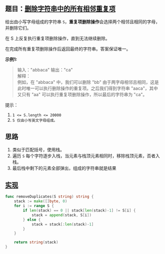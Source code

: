 ## 题目：[删除字符串中的所有相邻重复项](https://leetcode-cn.com/problems/remove-all-adjacent-duplicates-in-string/)

给出由小写字母组成的字符串 `S`，**重复项删除操作**会选择两个相邻且相同的字母，并删除它们。

在 S 上反复执行重复项删除操作，直到无法继续删除。

在完成所有重复项删除操作后返回最终的字符串。答案保证唯一。

**示例1:**
>输入："abbaca"
>输出："ca"  
>解释：  
>例如，在 "abbaca" 中，我们可以删除 "bb" 由于两字母相邻且相同，这是此时唯一可以执行删除操作的重复项。之后我们得到字符串 "aaca"，其中又只有 "aa" 可以执行重复项删除操作，所以最后的字符串为 "ca"。

提示：
1. `1 <= S.length <= 20000`
2. `S 仅由小写英文字母组成。`
     
## 思路
1. 类似于匹配括号，使用栈。
2. 遍历 `S` 每个字符逐步入栈，当元素与栈顶元素相同时，移除栈顶元素，否者入栈。
3. 最后栈中剩下的元素全部弹出，组成的字符串就是结果

## [实现](https://github.com/mzmuer/leetcode/blob/master/question1047/answer_test.go)
```go
func removeDuplicates(S string) string {
	stack := make([]byte, 0)
	for i := range S {
		if len(stack) == 0 || stack[len(stack)-1] != S[i] {
			stack = append(stack, S[i])
		} else {
			stack = stack[:len(stack)-1]
		}
	}

	return string(stack)
}
```